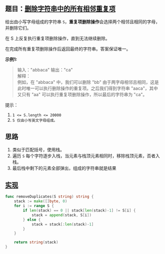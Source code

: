 ## 题目：[删除字符串中的所有相邻重复项](https://leetcode-cn.com/problems/remove-all-adjacent-duplicates-in-string/)

给出由小写字母组成的字符串 `S`，**重复项删除操作**会选择两个相邻且相同的字母，并删除它们。

在 S 上反复执行重复项删除操作，直到无法继续删除。

在完成所有重复项删除操作后返回最终的字符串。答案保证唯一。

**示例1:**
>输入："abbaca"
>输出："ca"  
>解释：  
>例如，在 "abbaca" 中，我们可以删除 "bb" 由于两字母相邻且相同，这是此时唯一可以执行删除操作的重复项。之后我们得到字符串 "aaca"，其中又只有 "aa" 可以执行重复项删除操作，所以最后的字符串为 "ca"。

提示：
1. `1 <= S.length <= 20000`
2. `S 仅由小写英文字母组成。`
     
## 思路
1. 类似于匹配括号，使用栈。
2. 遍历 `S` 每个字符逐步入栈，当元素与栈顶元素相同时，移除栈顶元素，否者入栈。
3. 最后栈中剩下的元素全部弹出，组成的字符串就是结果

## [实现](https://github.com/mzmuer/leetcode/blob/master/question1047/answer_test.go)
```go
func removeDuplicates(S string) string {
	stack := make([]byte, 0)
	for i := range S {
		if len(stack) == 0 || stack[len(stack)-1] != S[i] {
			stack = append(stack, S[i])
		} else {
			stack = stack[:len(stack)-1]
		}
	}

	return string(stack)
}
```